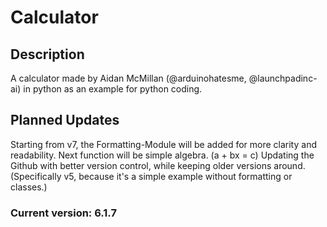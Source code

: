 # Calculator

## Description

A calculator made by Aidan McMillan (@arduinohatesme, @launchpadinc-ai) in python as an example for python coding.

## Planned Updates

Starting from v7, the Formatting-Module will be added for more clarity and readability.
Next function will be simple algebra. (a + bx = c)
Updating the Github with better version control, while keeping older versions around. (Specifically v5, because it's a
simple example without formatting or classes.)

### Current version: 6.1.7
